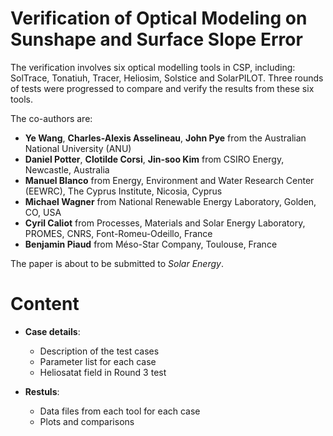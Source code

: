 # Verification of Optical Modeling on Sunshape and Surface Slope Error

The verification involves six optical modelling tools in CSP, including: SolTrace, Tonatiuh, Tracer, Heliosim, Solstice and SolarPILOT. Three rounds of tests were progressed to compare and verify the results from these six tools.

The co-authors are:
* **Ye Wang**, **Charles-Alexis Asselineau**, **John Pye** from the Australian National University (ANU) 
* **Daniel Potter**, **Clotilde Corsi**, **Jin-soo Kim** from CSIRO Energy, Newcastle, Australia
* **Manuel Blanco** from Energy, Environment and Water Research Center (EEWRC), The Cyprus Institute, Nicosia, Cyprus                                             
* **Michael Wagner** from National Renewable Energy Laboratory, Golden, CO, USA
* **Cyril Caliot** from Processes, Materials and Solar Energy Laboratory, PROMES, CNRS, Font-Romeu-Odeillo, France
* **Benjamin Piaud** from Méso-Star Company, Toulouse, France


The paper is about to be submitted to *Solar Energy*.

# Content

* **Case details**:
    - Description of the test cases
    - Parameter list for each case 
    - Heliosatat field in Round 3 test

* **Restuls**:
    - Data files from each tool for each case
    - Plots and comparisons







